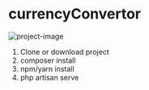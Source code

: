 # currencyConvertor
![project-image](https://pp.userapi.com/c849420/v849420886/1d613a/IHkKZ8ZXWg4.jpg)


1. Clone or download project
2. composer install
3. npm/yarn install
3. php artisan serve
